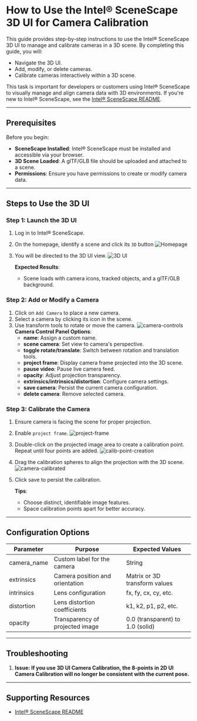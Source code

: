 
# How to Use the Intel® SceneScape 3D UI for Camera Calibration

This guide provides step-by-step instructions to use the Intel® SceneScape 3D UI to manage and calibrate cameras in a 3D scene. By completing this guide, you will:

- Navigate the 3D UI.
- Add, modify, or delete cameras.
- Calibrate cameras interactively within a 3D scene.

This task is important for developers or customers using Intel® SceneScape to visually manage and align camera data with 3D environments. If you're new to Intel® SceneScape, see the [Intel® SceneScape README](/README.md).

---

## Prerequisites

Before you begin:

- **SceneScape Installed**: Intel® SceneScape must be installed and accessible via your browser.
- **3D Scene Loaded**: A glTF/GLB file should be uploaded and attached to a scene.
- **Permissions**: Ensure you have permissions to create or modify camera data.

---

## Steps to Use the 3D UI

### Step 1: Launch the 3D UI

1. Log in to Intel® SceneScape.
2. On the homepage, identify a scene and click its `3D` button
   ![Homepage](images/ui/homepage.png)
3. You will be directed to the 3D UI view.
   ![3D UI](images/ui/3d-ui.png)

   **Expected Results**:
   - Scene loads with camera icons, tracked objects, and a glTF/GLB background.

### Step 2: Add or Modify a Camera

1. Click on `Add Camera` to place a new camera.
2. Select a camera by clicking its icon in the scene.
3. Use transform tools to rotate or move the camera.
   ![camera-controls](images/ui/camera-controls.png)
   **Camera Control Panel Options**:
   - **name**: Assign a custom name.
   - **scene camera**: Set view to camera's perspective.
   - **toggle rotate/translate**: Switch between rotation and translation tools.
   - **project frame**: Display camera frame projected into the 3D scene.
   - **pause video**: Pause live camera feed.
   - **opacity**: Adjust projection transparency.
   - **extrinsics/intrinsics/distortion**: Configure camera settings.
   - **save camera**: Persist the current camera configuration.
   - **delete camera**: Remove selected camera.

### Step 3: Calibrate the Camera

1. Ensure camera is facing the scene for proper projection.
2. Enable `project frame`.
   ![project-frame](images/ui/project-frame.png)
3. Double-click on the projected image area to create a calibration point. Repeat until four points are added.
   ![calib-point-creation](images/ui/calib-point-creation.png)
4. Drag the calibration spheres to align the projection with the 3D scene.
   ![camera-calibrated](images/ui/camera-calibrated.png)
5. Click save to persist the calibration.

   **Tips**:
   - Choose distinct, identifiable image features.
   - Space calibration points apart for better accuracy.

---

## Configuration Options

| Parameter    | Purpose                         | Expected Values                  |
| ------------ | ------------------------------- | -------------------------------- |
| camera_name  | Custom label for the camera     | String                           |
| extrinsics   | Camera position and orientation | Matrix or 3D transform values    |
| intrinsics   | Lens configuration              | fx, fy, cx, cy, etc.             |
| distortion   | Lens distortion coefficients    | k1, k2, p1, p2, etc.             |
| opacity      | Transparency of projected image | 0.0 (transparent) to 1.0 (solid) |

---

## Troubleshooting

1. **Issue: If you use 3D UI Camera Calibration, the 8-points in 2D UI Camera Calibration will no longer be consistent with the current pose.**

---

## Supporting Resources
- [Intel® SceneScape README](/README.md)
